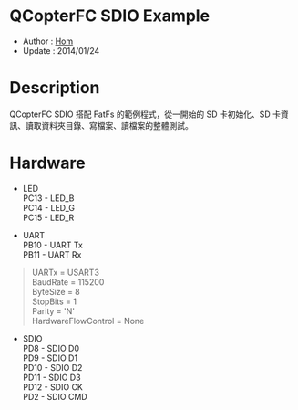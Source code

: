 QCopterFC SDIO Example
========
* Author  : [Hom](https://github.com/Hom19910422)
* Update  : 2014/01/24

Description
========
QCopterFC SDIO 搭配 FatFs 的範例程式，從一開始的 SD 卡初始化、SD 卡資訊、讀取資料夾目錄、寫檔案、讀檔案的整體測試。

Hardware
========
* LED  
PC13 - LED_B  
PC14 - LED_G  
PC15 - LED_R  

* UART  
PB10 - UART Tx  
PB11 - UART Rx  
> UARTx = USART3  
> BaudRate = 115200  
> ByteSize = 8  
> StopBits = 1  
> Parity = 'N'  
> HardwareFlowControl = None  

* SDIO  
PD8  - SDIO D0  
PD9  - SDIO D1  
PD10 - SDIO D2  
PD11 - SDIO D3  
PD12 - SDIO CK  
PD2  - SDIO CMD  
